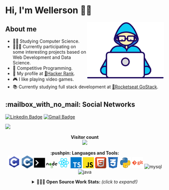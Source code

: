 # Hi, I'm Wellerson :man_technologist:

<img align="right" alt="GIF" src="https://github.com/WellersonPrenholato/WellersonPrenholato/blob/master/gifs/Developer.gif" />

## About me
- 👨‍🎓 Studying Computer Science.
- 👨🏻‍💻  Currently participating on some interesting projects based on Web Development and Data Science.
- :blue_heart: Competitive Programming.
- 🧩 My profile at [🎯Hacker Rank](https://www.hackerrank.com/Wellerson).
- :video_game: I like playing video games.
- 📚 Currently studying full stack development at [🚀Rocketseat GoStack](https://rocketseat.com.br/).

 <p align="center"> 
  <h2>:mailbox_with_no_mail: Social Networks</h2>
  
  [![Linkedin Badge](https://img.shields.io/badge/-LinkedIn-blue?style=flat-square&logo=Linkedin&logoColor=white&link=https://www.linkedin.com/in/wellersonprenholato/)](https://www.linkedin.com/in/wellersonprenholato/)
  [![Gmail Badge](https://img.shields.io/badge/-Gmail-c14438?style=flat-square&logo=Gmail&logoColor=white&link=mailto:wellerson.prenholato@gmail.com)](mailto:wellerson.prenholato@gmail.com)
  
  <a aria-label="Completed" href="https://app.rocketseat.com.br/me/wellerson-prenholato">
    <img src="https://img.shields.io/badge/Profile%20RocketSeat-GoStack%2013.0-8257E5?logo=data:image/png;base64,iVBORw0KGgoAAAANSUhEUgAAABAAAAAQCAMAAAAoLQ9TAAAALVBMVEVHcExxWsF0XMJzXMJxWcFsUsD///9jRrzY0u6Xh9Gsn9n39fyMecy0qd2bjNJWBT0WAAAABHRSTlMA2Do606wF2QAAAGlJREFUGJVdj1cWwCAIBLEsRU3uf9xobDH8+GZwUYi8i6ucJwrxKE+7D0G9Q4vlYqtmCSjndr4CgCgzlyFgfKfKCVO0LrPKjmiqMxGXkJwNnXskqWG+1oSM+BSwD8f29YLNjvx/OQrn+g99oQSoNmt3PgAAAABJRU5ErkJggg=="></img>
  </a>
  
</p>
 
 <p align="center"> 
  <b>Visitor count</b><br>
  <img src="https://profile-counter.glitch.me/WellersonPrenholato/count.svg" />
</p>

  <p align="center">
  <b>:pushpin: Languages and Tools: </b>
  <br />

  <!-- ### Languages and Tools: -->
  <span title="C">
  <img alt="C" width="40px" src="https://raw.githubusercontent.com/WellersonPrenholato/WellersonPrenholato/master/icons/c.svg"/>
  </span>
  <span title="C plus plus">
  <img alt="C plus plus" width="35px" src="https://raw.githubusercontent.com/WellersonPrenholato/WellersonPrenholato/master/icons/cplusplus.svg"/>
  </span>
  <span title="Terminal">
  <img alt="Terminal" width="35px" src="https://raw.githubusercontent.com/WellersonPrenholato/WellersonPrenholato/master/icons/terminal.svg"/>
  </span>
  <span title="NodeJS">
  <img alt="NodeJS" width="35px" src="https://raw.githubusercontent.com/WellersonPrenholato/WellersonPrenholato/master/icons/nodejs.svg"/>
  </span>
  <span title="React">
  <img alt="React" width="35px" src="https://raw.githubusercontent.com/WellersonPrenholato/WellersonPrenholato/master/icons/react.svg"/>
  </span>
  <span title="Typescript">
  <img alt="Typescript" width="35px" src="https://raw.githubusercontent.com/WellersonPrenholato/WellersonPrenholato/master/icons/typescript.svg"/>
  </span>
  <span title="Javascript">
  <img alt="Javascript" width="35px" src="https://raw.githubusercontent.com/WellersonPrenholato/WellersonPrenholato/master/icons/javascript.svg"/>
  </span>
  <span title="HTML">
  <img alt="HTML" width="35px" src="https://raw.githubusercontent.com/WellersonPrenholato/WellersonPrenholato/master/icons/html.svg"/>
  </span>
  <span title="CSS">
  <img alt="CSS" width="35px" src="https://raw.githubusercontent.com/WellersonPrenholato/WellersonPrenholato/master/icons/css.svg"/>
  </span>
  <span title="Python">
  <img alt="Python" width="35px" src="https://raw.githubusercontent.com/WellersonPrenholato/WellersonPrenholato/master/icons/python.svg"/>
  </span>
  <span title="Git">
  <img alt="Git" width="35px" src="https://raw.githubusercontent.com/WellersonPrenholato/WellersonPrenholato/master/icons/git.svg"/>
  </span>
  <span title="MySQL">
  <img  src="https://devicons.github.io/devicon/devicon.git/icons/mysql/mysql-original-wordmark.svg" alt="mysql" width="45px" height="45px"/>
  </span>
  <span title="Java">
  <img src="https://devicons.github.io/devicon/devicon.git/icons/java/java-original-wordmark.svg" alt="java" width="45px" height="45px"/> 
  </span>
  <br />
</div>

<details align="center">
  <summary> <b> 👨🏻‍💻 Open Source Work Stats: </b> <i>(click to expand!)</i> </summary>
  <br />
  <p width="80%">
    <img width="45%" align="left" src="https://github-readme-stats.vercel.app/api/top-langs/?username=WellersonPrenholato&layout=compact&hide=html,jupyter%20notebook&theme=dark" alt="WellersonPrenholato" />
    <img width="50%" align="right" src="https://github-readme-stats.vercel.app/api?username=WellersonPrenholato&show_icons=true&theme=dark&count_private=true&hide=contribs,issues&include_all_commits=true" alt="WellersonPrenholato" />
  </p>
</details>
